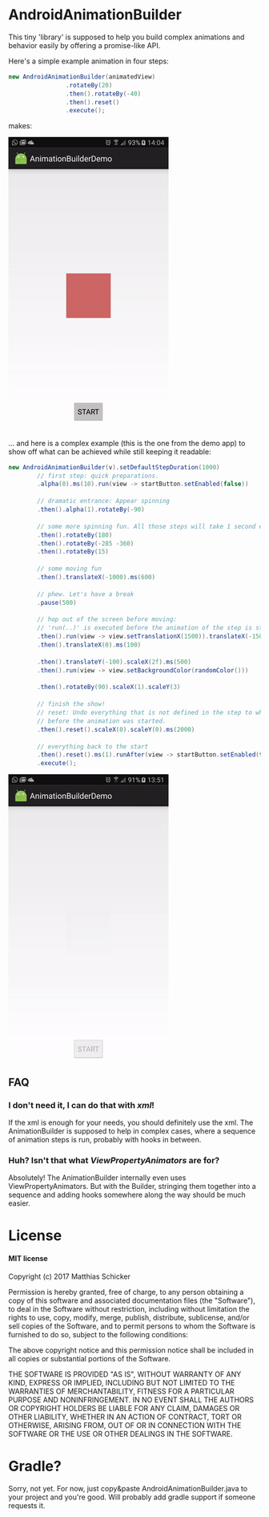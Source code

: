 # AndroidAnimationBuilder

This tiny 'library' is supposed to help you build complex animations and behavior easily by offering a promise-like API.

Here's a simple example animation in four steps:

```java
new AndroidAnimationBuilder(animatedView)
                .rotateBy(20)
                .then().rotateBy(-40)
                .then().reset()
                .execute();
```

makes:

![Complex Demo](demo_simple.gif)

##

... and here is a complex example (this is the one from the demo app) to show off what can be achieved while still keeping it readable:
```java
new AndroidAnimationBuilder(v).setDefaultStepDuration(1000)
        // first step: quick preparations.
        .alpha(0).ms(10).run(view -> startButton.setEnabled(false))

        // dramatic entrance: Appear spinning
        .then().alpha(1).rotateBy(-90)

        // some more spinning fun. All those steps will take 1 second each.
        .then().rotateBy(180)
        .then().rotateBy(-285 -360)
        .then().rotateBy(15)

        // some moving fun
        .then().translateX(-1000).ms(600)

        // phew. Let's have a break
        .pause(500)

        // hop out of the screen before moving:
        // 'run(..)' is executed before the animation of the step is started
        .then().run(view -> view.setTranslationX(1500)).translateX(-1500)
        .then().translateX(0).ms(100)

        .then().translateY(-100).scaleX(2f).ms(500)
        .then().run(view -> view.setBackgroundColor(randomColor()))

        .then().rotateBy(90).scaleX(1).scaleY(3)

        // finish the show!
        // reset: Undo everything that is not defined in the step to what it was
        // before the animation was started.
        .then().reset().scaleX(0).scaleY(0).ms(2000)

        // everything back to the start
        .then().reset().ms(1).runAfter(view -> startButton.setEnabled(true))
        .execute();
```
![Complex Demo](demo_complex.gif)

## FAQ
### I don't need it, I can do that with *xml*!
If the xml is enough for your needs, you should definitely use the xml.
The AnimationBuilder is supposed to help in complex cases,
where a sequence of animation steps is run, probably with hooks in between.

### Huh? Isn't that what *ViewPropertyAnimators* are for?
Absolutely! The AnimationBuilder internally even uses ViewPropertyAnimators.
But with the Builder, stringing them together into a sequence and adding hooks
somewhere along the way should be much easier.

# License

#### MIT license

Copyright (c) 2017 Matthias Schicker

Permission is hereby granted, free of charge, to any person obtaining a copy
of this software and associated documentation files (the "Software"), to deal
in the Software without restriction, including without limitation the rights
to use, copy, modify, merge, publish, distribute, sublicense, and/or sell
copies of the Software, and to permit persons to whom the Software is
furnished to do so, subject to the following conditions:

The above copyright notice and this permission notice shall be included in all
copies or substantial portions of the Software.

THE SOFTWARE IS PROVIDED "AS IS", WITHOUT WARRANTY OF ANY KIND, EXPRESS OR
IMPLIED, INCLUDING BUT NOT LIMITED TO THE WARRANTIES OF MERCHANTABILITY,
FITNESS FOR A PARTICULAR PURPOSE AND NONINFRINGEMENT. IN NO EVENT SHALL THE
AUTHORS OR COPYRIGHT HOLDERS BE LIABLE FOR ANY CLAIM, DAMAGES OR OTHER
LIABILITY, WHETHER IN AN ACTION OF CONTRACT, TORT OR OTHERWISE, ARISING FROM,
OUT OF OR IN CONNECTION WITH THE SOFTWARE OR THE USE OR OTHER DEALINGS IN THE
SOFTWARE.


# Gradle?

Sorry, not yet. For now, just copy&paste AndroidAnimationBuilder.java to your project and you're good.
Will probably add gradle support if someone requests it.